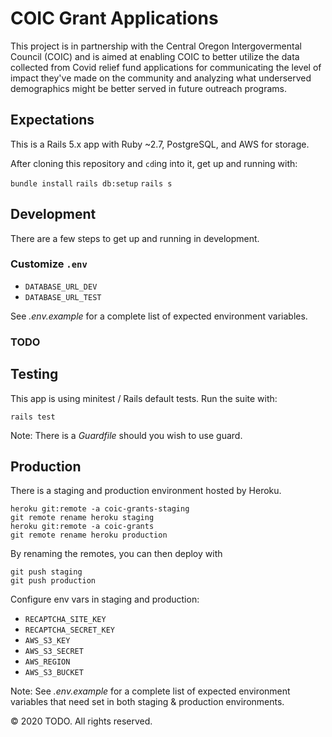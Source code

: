# COIC Grant Applications

This project is in partnership with the Central Oregon Intergovermental Council (COIC) and is aimed at enabling COIC to better utilize the data collected from Covid relief fund applications for communicating the level of impact they've made on the community and analyzing what underserved demographics might be better served in future outreach programs.

## Expectations

This is a Rails 5.x app with Ruby \~2.7, PostgreSQL, and AWS for storage.

After cloning this repository and `cd`ing into it, get up and running with:

`bundle install`
`rails db:setup`
`rails s`

## Development

There are a few steps to get up and running in development.

### Customize `.env`

* `DATABASE_URL_DEV`
* `DATABASE_URL_TEST`

See _.env.example_ for a complete list of expected environment variables.

### TODO

## Testing

This app is using minitest / Rails default tests. Run the suite with:

`rails test`

Note: There is a _Guardfile_ should you wish to use guard.

## Production

There is a staging and production environment hosted by Heroku.

```
heroku git:remote -a coic-grants-staging
git remote rename heroku staging
heroku git:remote -a coic-grants
git remote rename heroku production
```

By renaming the remotes, you can then deploy with

```
git push staging
git push production
```

Configure env vars in staging and production:

* `RECAPTCHA_SITE_KEY`
* `RECAPTCHA_SECRET_KEY`
* `AWS_S3_KEY`
* `AWS_S3_SECRET`
* `AWS_REGION`
* `AWS_S3_BUCKET`

Note: See _.env.example_ for a complete list of expected environment
variables that need set in both staging & production environments.

&copy; 2020 TODO. All rights reserved.
